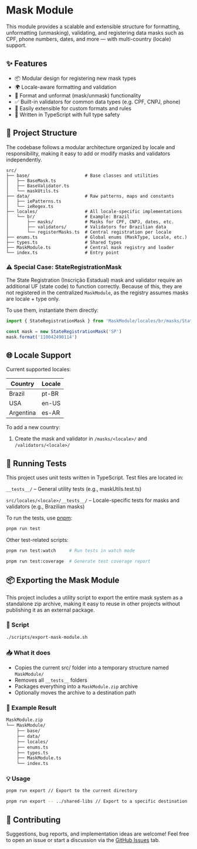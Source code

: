# Mask Module

This module provides a scalable and extensible structure for formatting, unformatting (unmasking), validating, and registering data masks such as CPF, phone numbers, dates, and more — with multi-country (locale) support.

## ✨ Features

- 📦 Modular design for registering new mask types
- 🌍 Locale-aware formatting and validation
- 🧹 Format and unformat (mask/unmask) functionality
- ✅ Built-in validators for common data types (e.g. CPF, CNPJ, phone)
- 🔧 Easily extensible for custom formats and rules
- 💯 Written in TypeScript with full type safety

## 📁 Project Structure
The codebase follows a modular architecture organized by locale and responsibility, making it easy to add or modify masks and validators independently.

```
src/
├── base/                     # Base classes and utilities
│   ├── BaseMask.ts
│   ├── BaseValidator.ts
│   └── maskUtils.ts
├── data/                     # Raw patterns, maps and constants
│   ├── iePatterns.ts
│   └── ieRegex.ts
├── locales/                  # All locale-specific implementations
│   └── br/                   # Example: Brazil
│       ├── masks/            # Masks for CPF, CNPJ, dates, etc.
│       ├── validators/       # Validators for Brazilian data
│       └── registerMasks.ts  # Central registration per locale
├── enums.ts                  # Global enums (MaskType, Locale, etc.)
├── types.ts                  # Shared types
├── MaskModule.ts             # Central mask registry and loader
└── index.ts                  # Entry point
```

### ⚠️ Special Case: StateRegistrationMask
The State Registration (Inscrição Estadual) mask and validator require an additional UF (state code) to function correctly.
Because of this, they are not registered in the centralized `MaskModule`, as the registry assumes masks are locale + type only.

To use them, instantiate them directly:

```ts
import { StateRegistrationMask } from 'MaskModule/locales/br/masks/StateRegistrationMask'

const mask = new StateRegistrationMask('SP')
mask.format('110042490114')
```

## 🌐 Locale Support

Current supported locales:

| Country   | Locale |
| --------- | ------ |
| Brazil    | pt-BR  |
| USA       | en-US  |
| Argentina | es-AR  |

To add a new country:

1. Create the mask and validator in `/masks/<locale>/` and `/validators/<locale>/`

## 🧪 Running Tests
This project uses unit tests written in TypeScript. Test files are located in:

`__tests__/` – General utility tests (e.g., maskUtils.test.ts)

`src/locales/<locale>/__tests__/` – Locale-specific tests for masks and validators (e.g., Brazilian masks)

To run the tests, use [pnpm](https://pnpm.io):

```bash
pnpm run test
```

Other test-related scripts:
```bash
pnpm run test:watch     # Run tests in watch mode

pnpm run test:coverage  # Generate test coverage report
```

## 📦 Exporting the Mask Module
This project includes a utility script to export the entire mask system as a standalone zip archive, making it easy to reuse in other projects without publishing it as an external package.

### 🔧 Script
```bash
./scripts/export-mask-module.sh
```

### 📥 What it does
- Copies the current src/ folder into a temporary structure named `MaskModule/`
- Removes all `__tests__` folders
- Packages everything into a `MaskModule.zip` archive
- Optionally moves the archive to a destination path

### 📂 Example Result
```bash
MaskModule.zip
└── MaskModule/
    ├── base/
    ├── data/
    ├── locales/
    ├── enums.ts
    ├── types.ts
    ├── MaskModule.ts
    └── index.ts
```

### 💡 Usage
```bash
pnpm run export // Export to the current directory

pnpm run export -- ../shared-libs // Export to a specific destination
```

## 🤝 Contributing

Suggestions, bug reports, and implementation ideas are welcome!
Feel free to open an issue or start a discussion via the [GitHub Issues](https://github.com/GeovaneBaldan/ts-mask-module/issues) tab.
